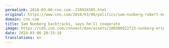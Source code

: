```yaml
---
permalink: 2018-03-06-cnn.com--210926585.html
original: https://www.cnn.com/2018/03/06/politics/sam-nunberg-robert-mueller-backtracks-will-cooperate/index.html
domain: cnn.com
title: Sam Nunberg backtracks, says he'll cooperate
image: https://cdn.cnn.com/cnnnext/dam/assets/180306022723-nunberg-erin-burnett-alt-march-6-super-tease.jpg
date: 2018-03-06 20:33:18
translations: en
---
```


